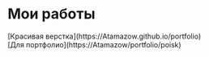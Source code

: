 <h1>Мои работы</h1>
[Красивая верстка](https://Atamazow.github.io/portfolio) <br>
[Для портфолио](https://Atamazow/portfolio/poisk) 

